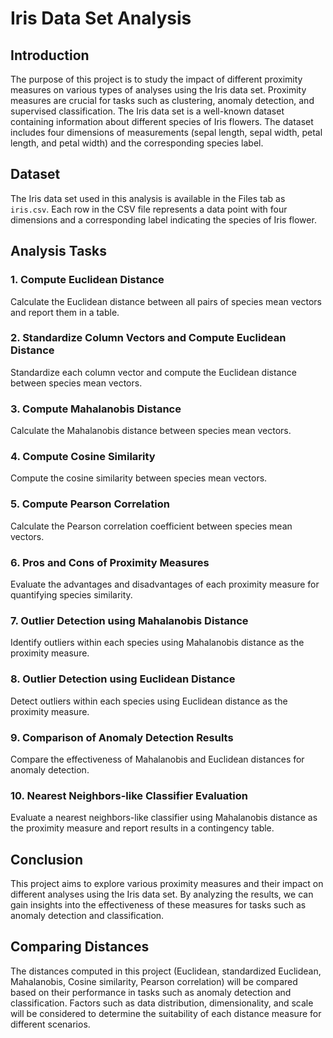 # Iris Data Set Analysis

## Introduction
The purpose of this project is to study the impact of different proximity measures on various types of analyses using the Iris data set. Proximity measures are crucial for tasks such as clustering, anomaly detection, and supervised classification. The Iris data set is a well-known dataset containing information about different species of Iris flowers. The dataset includes four dimensions of measurements (sepal length, sepal width, petal length, and petal width) and the corresponding species label.

## Dataset
The Iris data set used in this analysis is available in the Files tab as `iris.csv`. Each row in the CSV file represents a data point with four dimensions and a corresponding label indicating the species of Iris flower.

## Analysis Tasks

### 1. Compute Euclidean Distance
Calculate the Euclidean distance between all pairs of species mean vectors and report them in a table.

### 2. Standardize Column Vectors and Compute Euclidean Distance
Standardize each column vector and compute the Euclidean distance between species mean vectors.

### 3. Compute Mahalanobis Distance
Calculate the Mahalanobis distance between species mean vectors.

### 4. Compute Cosine Similarity
Compute the cosine similarity between species mean vectors.

### 5. Compute Pearson Correlation
Calculate the Pearson correlation coefficient between species mean vectors.

### 6. Pros and Cons of Proximity Measures
Evaluate the advantages and disadvantages of each proximity measure for quantifying species similarity.

### 7. Outlier Detection using Mahalanobis Distance
Identify outliers within each species using Mahalanobis distance as the proximity measure.

### 8. Outlier Detection using Euclidean Distance
Detect outliers within each species using Euclidean distance as the proximity measure.

### 9. Comparison of Anomaly Detection Results
Compare the effectiveness of Mahalanobis and Euclidean distances for anomaly detection.

### 10. Nearest Neighbors-like Classifier Evaluation
Evaluate a nearest neighbors-like classifier using Mahalanobis distance as the proximity measure and report results in a contingency table.

## Conclusion
This project aims to explore various proximity measures and their impact on different analyses using the Iris data set. By analyzing the results, we can gain insights into the effectiveness of these measures for tasks such as anomaly detection and classification.

## Comparing Distances
The distances computed in this project (Euclidean, standardized Euclidean, Mahalanobis, Cosine similarity, Pearson correlation) will be compared based on their performance in tasks such as anomaly detection and classification. Factors such as data distribution, dimensionality, and scale will be considered to determine the suitability of each distance measure for different scenarios.
